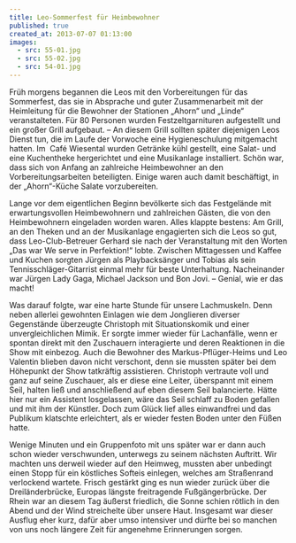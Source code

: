 ```yaml
---
title: Leo-Sommerfest für Heimbewohner
published: true
created_at: 2013-07-07 01:13:00
images:
  - src: 55-01.jpg
  - src: 55-02.jpg
  - src: 54-01.jpg
---
```


Früh morgens begannen die Leos mit den Vorbereitungen für das Sommerfest, das sie in Absprache und guter Zusammenarbeit mit der Heimleitung für die Bewohner der Stationen „Ahorn“ und „Linde“ veranstalteten. Für 80 Personen wurden Festzeltgarnituren aufgestellt und ein großer Grill aufgebaut. – An diesem GriIl sollten später diejenigen Leos Dienst tun, die im Laufe der Vorwoche eine Hygieneschulung mitgemacht hatten. Im  Café Wiesental wurden Getränke kühl gestellt, eine Salat- und eine Kuchentheke hergerichtet und eine Musikanlage installiert.
Schön war, dass sich von Anfang an zahlreiche Heimbewohner an den Vorbereitungsarbeiten beteiligten. Einige waren auch damit beschäftigt, in der „Ahorn“-Küche Salate vorzubereiten.

Lange vor dem eigentlichen Beginn bevölkerte sich das Festgelände mit erwartungsvollen Heimbewohnern und zahlreichen Gästen, die von den Heimbewohnern eingeladen worden waren. Alles klappte bestens: Am Grill, an den Theken und an der Musikanlage engagierten sich die Leos so gut, dass Leo-Club-Betreuer Gerhard sie nach der Veranstaltung mit den Worten „Das war We serve in Perfektion!“ lobte.
Zwischen Mittagessen und Kaffee und Kuchen sorgten Jürgen als Playbacksänger und Tobias als sein Tennisschläger-Gitarrist einmal mehr für beste Unterhaltung. Nacheinander war Jürgen Lady Gaga, Michael Jackson und Bon Jovi. – Genial, wie er das macht!

Was darauf folgte, war eine harte Stunde für unsere Lachmuskeln. Denn neben allerlei gewohnten Einlagen wie dem Jonglieren diverser Gegenstände überzeugte Christoph mit Situationskomik und einer unvergleichlichen Mimik. Er sorgte immer wieder für Lachanfälle, wenn er spontan direkt mit den Zuschauern interagierte und deren Reaktionen in die Show mit einbezog. Auch die Bewohner des Markus-Pflüger-Heims und Leo Valentin blieben davon nicht verschont, denn sie mussten später bei dem Höhepunkt der Show tatkräftig assistieren. Christoph vertraute voll und ganz auf seine Zuschauer, als er diese eine Leiter, überspannt mit einem Seil, halten ließ und anschließend auf eben diesem Seil balancierte. Hätte hier nur ein Assistent losgelassen, wäre das Seil schlaff zu Boden gefallen und mit ihm der Künstler. Doch zum Glück lief alles einwandfrei und das Publikum klatschte erleichtert, als er wieder festen Boden unter den Füßen hatte.

Wenige Minuten und ein Gruppenfoto mit uns später war er dann auch schon wieder verschwunden, unterwegs zu seinem nächsten Auftritt. Wir machten uns derweil wieder auf den Heimweg, mussten aber unbedingt einen Stopp für ein köstliches Softeis einlegen, welches am Straßenrand verlockend wartete. Frisch gestärkt ging es nun wieder zurück über die Dreiländerbrücke, Europas längste freitragende Fußgängerbrücke. Der Rhein war an diesem Tag äußerst friedlich, die Sonne schien rötlich in den Abend und der Wind streichelte über unsere Haut. Insgesamt war dieser Ausflug eher kurz, dafür aber umso intensiver und dürfte bei so manchen von uns noch längere Zeit für angenehme Erinnerungen sorgen.
